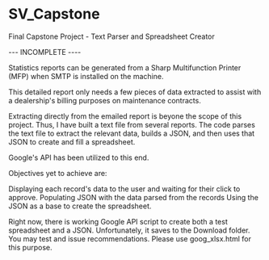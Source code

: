 # SV_Capstone
Final Capstone Project - Text Parser and Spreadsheet Creator

--- INCOMPLETE ----

Statistics reports can be generated from a Sharp Multifunction Printer (MFP) when SMTP is installed on the machine.

This detailed report only needs a few pieces of data extracted to assist with a dealership's billing purposes on maintenance contracts.

Extracting directly from the emailed report is beyone the scope of this project.
Thus, I have built a text file from several reports.
The code parses the text file to extract the relevant data, builds a JSON, and then uses that JSON to create and fill a spreadsheet.

Google's API has been utilized to this end.

Objectives yet to achieve are:

Displaying each record's data to the user and waiting for their click to approve.
Populating JSON with the data parsed from the records
Using the JSON as a base to create the spreadsheet.

Right now, there is working Google API script to create both a test spreadsheet and a JSON.  Unfortunately, it saves to the Download folder.
You may test and issue recommendations.  Please use goog_xlsx.html for this purpose.